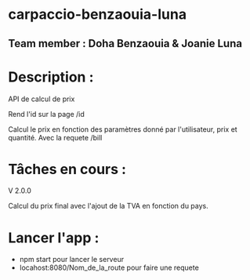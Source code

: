 # carpaccio-benzaouia-luna

## Team member : Doha Benzaouia & Joanie Luna

# Description : 
API de calcul de prix

Rend l'id sur la page /id 

Calcul le prix en fonction des paramètres donné par l'utilisateur, prix et quantité. Avec la requete /bill


# Tâches en cours : 
V 2.0.0 

Calcul du prix final avec l'ajout de la TVA en fonction du pays. 



# Lancer l'app : 

- npm start pour lancer le serveur 
 - locahost:8080/Nom_de_la_route pour faire une requete 
